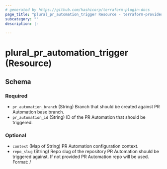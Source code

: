 ```yaml
---
# generated by https://github.com/hashicorp/terraform-plugin-docs
page_title: "plural_pr_automation_trigger Resource - terraform-provider-plural"
subcategory: ""
description: |-
  
---
```


# plural_pr_automation_trigger (Resource)





<!-- schema generated by tfplugindocs -->
## Schema

### Required

- `pr_automation_branch` (String) Branch that should be created against PR Automation base branch.
- `pr_automation_id` (String) ID of the PR Automation that should be triggered.

### Optional

- `context` (Map of String) PR Automation configuration context.
- `repo_slug` (String) Repo slug of the repository PR Automation should be triggered against. If not provided PR Automation repo will be used. Format: <userOrOrg>/<repoName>
